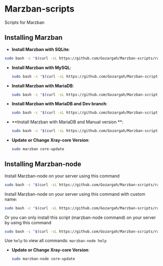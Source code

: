 # Marzban-scripts
Scripts for Marzban

## Installing Marzban
- **Install Marzban with SQLite**:

```bash
sudo bash -c "$(curl -sL https://github.com/Gozargah/Marzban-scripts/raw/master/marzban.sh)" @ install
```

- **Install Marzban with MySQL**:

  ```bash
  sudo bash -c "$(curl -sL https://github.com/Gozargah/Marzban-scripts/raw/master/marzban.sh)" @ install --database mysql
  ```

- **Install Marzban with MariaDB**:

  ```bash
  sudo bash -c "$(curl -sL https://github.com/Gozargah/Marzban-scripts/raw/master/marzban.sh)" @ install --database mariadb
  ```
  
- **Install Marzban with MariaDB and Dev branch**:

  ```bash
  sudo bash -c "$(curl -sL https://github.com/Gozargah/Marzban-scripts/raw/master/marzban.sh)" @ install --database mariadb --dev
  ```

- **Install Marzban with MariaDB and Manual version **:

  ```bash
  sudo bash -c "$(curl -sL https://github.com/Gozargah/Marzban-scripts/raw/master/marzban.sh)" @ install --database mariadb --version v0.5.2
  ```

- **Update or Change Xray-core Version**:

  ```bash
  sudo marzban core-update
  ```


## Installing Marzban-node
Install Marzban-node on your server using this command
```bash
sudo bash -c "$(curl -sL https://github.com/Gozargah/Marzban-scripts/raw/master/marzban-node.sh)" @ install
```
Install Marzban-node on your server using this command with custom name:
```bash
sudo bash -c "$(curl -sL https://github.com/Gozargah/Marzban-scripts/raw/master/marzban-node.sh)" @ install --name marzban-node2
```
Or you can only install this script (marzban-node command) on your server by using this command
```bash
sudo bash -c "$(curl -sL https://github.com/Gozargah/Marzban-scripts/raw/master/marzban-node.sh)" @ install-script
```

Use `help` to view all commands:
```marzban-node help```

- **Update or Change Xray-core Version**:

  ```bash
  sudo marzban-node core-update
  ```
